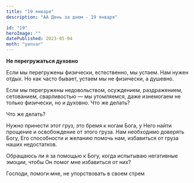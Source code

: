 ```yaml
---
title: "19 января"
description: "АА День за днем - 19 января"

id: "19"
heroImage: ""
datePublished: 2023-05-04
moth: "yanvar"
---
```


**Не перегружаться духовно**

Если мы перегружены физически, естественно, мы устаем. Нам нужен отдых. Но как
часто бывает, устаем мы не физически, а душевно.

Если мы перегружены недовольством, осуждением, раздражением, сетованием,
сварливостью — мы утомляемся, даже изнемогаем не только физически, но и
духовно. Что же делать?

Что же делать?

Нужно принести этот груз, это бремя к ногам Бога, у Него найти прощение и
освобождение от этого груза. Нам необходимо доверять Богу, Его способности и
желанию помочь нам, избавиться от груза наших недостатков.

Обращаюсь ли я за помощью к Богу, когда испытываю негативные эмоции, чтобы Он
помог мне избавиться от них?

Господи, помоги мне, не упорствовать в своем стрем
